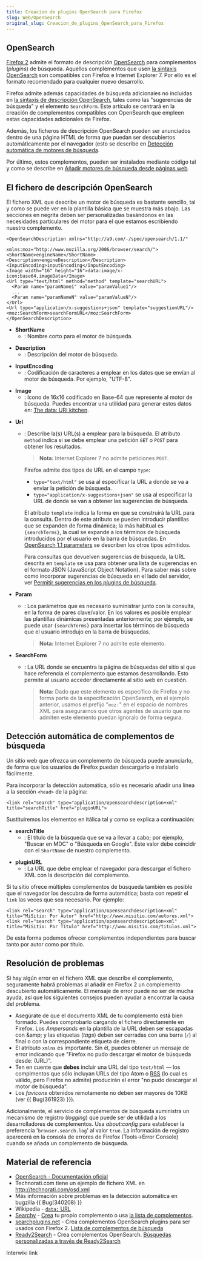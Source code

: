 ```yaml
---
title: Creacion de plugins OpenSearch para Firefox
slug: Web/OpenSearch
original_slug: Creacion_de_plugins_OpenSearch_para_Firefox
---
```


## OpenSearch

[Firefox 2](/es/Firefox_2) admite el formato de descripción [OpenSearch](http://opensearch.org/) para complementos (_plugins_) de búsqueda. Aquellos complementos que usen [la sintaxis OpenSearch](http://www.opensearch.org/Specifications/OpenSearch/1.1#OpenSearch_description_document) son compatibles con Firefox e Internet Explorer 7. Por ello es el formato recomendado para cualquier nuevo desarrollo.

Firefox admite además capacidades de búsqueda adicionales no incluidas en [la sintaxis de descripción OpenSearch](http://www.opensearch.org/Specifications/OpenSearch/1.1#OpenSearch_description_document), tales como las "sugerencias de búsqueda" y el elemento `SearchForm`. Este artículo se centrará en la creación de complementos compatibles con OpenSearch que empleen estas capacidades adicionales de Firefox.

Además, los ficheros de descripción OpenSearch pueden ser anunciados dentro de una página HTML de forma que puedan ser descubiertos automáticamente por el navegador (esto se describe en [Detección automática de motores de búsqueda](#Autodiscovery_of_search_plugins).

Por último, estos complementos, pueden ser instalados mediante código tal y como se describe en [Añadir motores de búsqueda desde páginas web](/es/A%c3%b1adir_motores_de_b%c3%basqueda_desde_p%c3%a1ginas_web).

## El fichero de descripción OpenSearch

El fichero XML que describe un motor de búsqueda es bastante sencillo, tal y como se puede ver en la plantilla básica que se muestra más abajo. Las secciones en negrita deben ser personalizadas basándonos en las necesidades particulares del motor para el que estamos escribiendo nuestro complemento.

```
<OpenSearchDescription xmlns="http://a9.com/-/spec/opensearch/1.1/"
                       xmlns:moz="http://www.mozilla.org/2006/browser/search/">
<ShortName>engineName</ShortName>
<Description>engineDescription</Description>
<InputEncoding>inputEncoding</InputEncoding>
<Image width="16" height="16">data:image/x-icon;base64,imageData</Image>
<Url type="text/html" method="method" template="searchURL">
  <Param name="paramName1" value="paramValue1"/>
  ...
  <Param name="paramNameN" value="paramValueN"/>
</Url>
<Url type="application/x-suggestions+json" template="suggestionURL"/>
<moz:SearchForm>searchFormURL</moz:SearchForm>
</OpenSearchDescription>
```

- **ShortName**
  - : Nombre corto para el motor de búsqueda.

<!---->

- **Description**
  - : Descripción del motor de búsqueda.

<!---->

- **InputEncoding**
  - : Codificación de caracteres a emplear en los datos que se envían al motor de búsqueda. Por ejemplo, "UTF-8".

<!---->

- **Image**
  - : Icono de 16x16 codificado en Base-64 que represente al motor de búsqueda. Puedes encontrar una utilidad para generar estos datos en: [The data: URI kitchen](http://software.hixie.ch/utilities/cgi/data/data).

<!---->

- **Url**

  - : Describe la(s) URL(s) a emplear para la búsqueda. El atributo `method` indica si se debe emplear una petición `GET` o `POST` para obtener los resultados.

    > **Nota:** Internet Explorer 7 no admite peticiones `POST`.

    Firefox admite dos tipos de URL en el campo `type`:

    - `type="text/html"` se usa al especificar la URL a donde se va a enviar la petición de búsqueda.
    - `type="application/x-suggestions+json"` se usa al especificar la URL de donde se van a obtener las sugerencias de búsqueda.

    El atributo `template` indica la forma en que se construirá la URL para la consulta. Dentro de este atributo se pueden introducir plantillas que se expanden de forma dinámica; la más habitual es `{searchTerms}`, la cual se expande a los términos de búsqueda introducidos por el usuario en la barra de búsquedas. En [OpenSearch 1.1 parameters](http://www.opensearch.org/Specifications/OpenSearch/1.1/Draft_3#OpenSearch_1.1_parameters) se describen los otros tipos admitidos.

    Para consultas que devuelven sugerencias de búsqueda, la URL descrita en `template` se usa para obtener una lista de sugerencias en el formato JSON (JavaScript Object Notation). Para saber más sobre como incorporar sugerencias de búsqueda en el lado del servidor, ver [Permitir sugerencias en los plugins de búsqueda](/es/Permitir_sugerencias_en_los_plugins_de_b%c3%basqueda).

<!---->

- **Param**

  - : Los parámetros que es necesario suministrar junto con la consulta, en la forma de pares clave/valor. En los valores es posible emplear las plantillas dinámicas presentadas anteriormente; por ejemplo, se puede usar `{searchTerms}` para insertar los términos de búsqueda que el usuario introdujo en la barra de búsquedas.

    > **Nota:** Internet Explorer 7 no admite este elemento.

- **SearchForm**

  - : La URL donde se encuentra la página de búsquedas del sitio al que hace referencia el complemento que estamos desarrollando. Esto permite al usuario acceder directamente al sitio web en cuestión.

    > **Nota:** Dado que este elemento es específico de Firefox y no forma parte de la especificación OpenSearch, en el ejemplo anterior, usamos el prefijo "`moz:`" en el espacio de nombres XML para asegurarnos que otros agentes de usuario que no admiten este elemento puedan ignoralo de forma segura.

## Detección automática de complementos de búsqueda

Un sitio web que ofrezca un complemento de búsqueda puede anunciarlo, de forma que los usuarios de Firefox puedan descargarlo e instalarlo fácilmente.

Para incorporar la detección automática, sólo es necesario añadir una línea a la sección `<head>` de la página:

```
<link rel="search" type="application/opensearchdescription+xml" title="searchTitle" href="pluginURL">
```

Sustituiremos los elementos en itálica tal y como se explica a continuación:

- **searchTitle**
  - : El título de la búsqueda que se va a llevar a cabo; por ejemplo, "Buscar en MDC" o "Búsqueda en Google". Este valor debe coincidir con el `ShortName` de nuestro complemento.

<!---->

- **pluginURL**
  - : La URL que debe emplear el navegador para descargar el fichero XML con la descripción del complemento.

Si tu sitio ofrece múltiples complementos de búsqueda también es posible que el navegador los descubra de forma automática; basta con repetir el `link` las veces que sea necesario. Por ejemplo:

```
<link rel="search" type="application/opensearchdescription+xml" title="MiSitio: Por Autor" href="http://www.misitio.com/autores.xml">
<link rel="search" type="application/opensearchdescription+xml" title="MiSitio: Por Título" href="http://www.misitio.com/titulos.xml">
```

De esta forma podemos ofrecer complementos independientes para buscar tanto por autor como por título.

## Resolución de problemas

Si hay algún error en el fichero XML que describe el complemento, seguramente habrá problemas al añadir en Firefox 2 un complemento descubierto automáticamente. El mensaje de error puede no ser de mucha ayuda, así que los siguientes consejos pueden ayudar a encontrar la causa del problema.

- Asegúrate de que el documento XML de tu complemento está bien formado. Puedes comprobarlo cargando el fichero directamente en Firefox. Los _Ampersands_ en la plantilla de la URL deben ser escapadas con \&amp; y las etiquetas (_tags_) deben ser cerradas con una barra (`/`) al final o con la correspondiente etiqueta de cierre.
- El atributo `xmlns` es importante. Sin él, puedes obtener un mensaje de error indicando que "Firefox no pudo descargar el motor de búsqueda desde: (URL)".
- Ten en cuente que **debes** incluir una URL del tipo `text/html` — los complmentos que sólo incluyan URLs del tipo Atom o [RSS](/es/RSS) (lo cual es válido, pero Firefox no admite) producirán el error "no pudo descargar el motor de búsqueda".
- Los _favicons_ obtenidos remotamente no deben ser mayores de 10KB (ver {{ Bug(361923) }}).

Adicionalmente, el servicio de complementos de búsqueda suministra un mecanismo de registro (_logging_) que puede ser de utilidad a los desarrolladores de complementos. Usa _about:config_ para establecer la preferencia '`browser.search.log`' al valor `true`. La información de registro aparecerá en la consola de errores de Firefox (Tools->Error Console) cuando se añada un complemento de búsqueda.

## Material de referencia

- [OpenSearch - Documentación oficial](http://opensearch.org/)
- Technorati.com tiene un ejemplo de fichero XML en <http://technorati.com/osd.xml>
- Más información sobre problemas en la detección automática en bugzilla {{ Bug(340208) }}
- Wikipedia - [`data:` URL](http://es.wikipedia.org/wiki/Data:_URL)
- [Searchy](http://searchy.protecus.de/) - [Crea](http://searchy.protecus.de/en/add2.php) tu propio complemento o usa [la lista de complementos](http://searchy.protecus.de/en/searchbox-add-ons.php).
- [searchplugins.net](http://www.searchplugins.net) - Crea complementos OpenSearch plugins para ser usados con Firefox 2. [Lista de complementos de búsqueda](http://www.searchplugins.net/pluginlist.aspx)
- [Ready2Search](http://ready.to/search/en/) - Crea complementos OpenSearch. [Búsquedas personalizadas a través de Ready2Search](http://ready.to/search/make/en_make_plugin.htm)

Interwiki link
